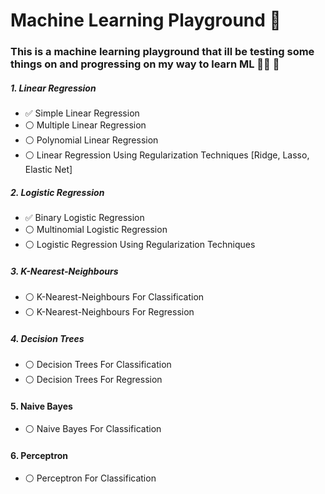 # Machine Learning Playground 🛝

### This is a machine learning playground that ill be testing some things on and progressing on my way to learn ML 🧑‍💻 🤖


##### 1. Linear Regression
- ✅ Simple Linear Regression
- ⚪ Multiple Linear Regression
- ⚪ Polynomial Linear Regression
- ⚪ Linear Regression Using Regularization Techniques [Ridge, Lasso, Elastic Net]


##### 2. Logistic Regression
- ✅ Binary Logistic Regression
- ⚪ Multinomial Logistic Regression
- ⚪ Logistic Regression Using Regularization Techniques

##### 3. K-Nearest-Neighbours
- ⚪ K-Nearest-Neighbours For Classification
- ⚪ K-Nearest-Neighbours For Regression

##### 4. Decision Trees
- ⚪ Decision Trees For Classification
- ⚪ Decision Trees For Regression

#### 5. Naive Bayes
- ⚪ Naive Bayes For Classification

#### 6. Perceptron
- ⚪ Perceptron For Classification
